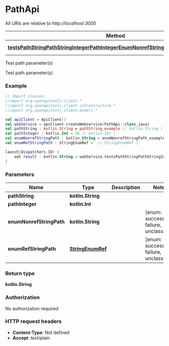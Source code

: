 # PathApi

All URIs are relative to *http://localhost:3000*

Method | HTTP request | Description
------------- | ------------- | -------------
[**testsPathStringPathStringIntegerPathIntegerEnumNonrefStringPathEnumRefStringPath**](PathApi.md#testsPathStringPathStringIntegerPathIntegerEnumNonrefStringPathEnumRefStringPath) | **GET** path/string/{path_string}/integer/{path_integer}/{enum_nonref_string_path}/{enum_ref_string_path} | Test path parameter(s)



Test path parameter(s)

Test path parameter(s)

### Example
```kotlin
// Import classes:
//import org.openapitools.client.*
//import org.openapitools.client.infrastructure.*
//import org.openapitools.client.models.*

val apiClient = ApiClient()
val webService = apiClient.createWebservice(PathApi::class.java)
val pathString : kotlin.String = pathString_example // kotlin.String | 
val pathInteger : kotlin.Int = 56 // kotlin.Int | 
val enumNonrefStringPath : kotlin.String = enumNonrefStringPath_example // kotlin.String | 
val enumRefStringPath : StringEnumRef =  // StringEnumRef | 

launch(Dispatchers.IO) {
    val result : kotlin.String = webService.testsPathStringPathStringIntegerPathIntegerEnumNonrefStringPathEnumRefStringPath(pathString, pathInteger, enumNonrefStringPath, enumRefStringPath)
}
```

### Parameters

Name | Type | Description  | Notes
------------- | ------------- | ------------- | -------------
 **pathString** | **kotlin.String**|  |
 **pathInteger** | **kotlin.Int**|  |
 **enumNonrefStringPath** | **kotlin.String**|  | [enum: success, failure, unclassified]
 **enumRefStringPath** | [**StringEnumRef**](.md)|  | [enum: success, failure, unclassified]

### Return type

**kotlin.String**

### Authorization

No authorization required

### HTTP request headers

 - **Content-Type**: Not defined
 - **Accept**: text/plain

